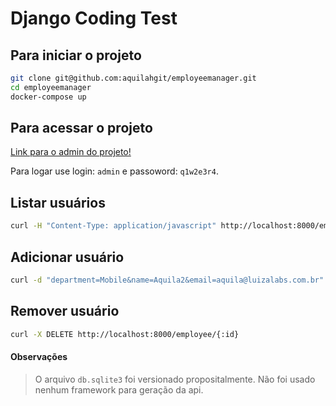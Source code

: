# Django Coding Test

## Para iniciar o projeto
```sh
git clone git@github.com:aquilahgit/employeemanager.git
cd employeemanager
docker-compose up
```

## Para acessar o projeto
[Link para o admin do projeto!](http://localhost:8000/admin/)

Para logar use login: `admin` e passoword: `q1w2e3r4`.

## Listar usuários
```sh
curl -H "Content-Type: application/javascript" http://localhost:8000/employee/
```

## Adicionar usuário
```sh
curl -d "department=Mobile&name=Aquila2&email=aquila@luizalabs.com.br" -X POST http://localhost:8000/employee/
```

## Remover usuário
```sh
curl -X DELETE http://localhost:8000/employee/{:id}
```

#### Observações
> O arquivo `db.sqlite3` foi versionado propositalmente.
> Não foi usado nenhum framework para geração da api.

